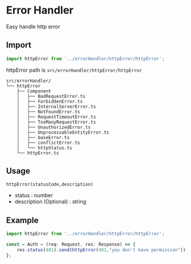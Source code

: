 # Error Handler
Easy handle http error

## Import

```typescript
import httpError from '../errorHandler/httpError/httpError';

```

httpError path is `src/errorHandler/httpError/httpError`
```
src/errorHandler/
└── httpError
    ├── Component
    │   ├── BadRequestError.ts
    │   ├── ForbiddenError.ts
    │   ├── InternalServerError.ts
    │   ├── NotFoundError.ts
    │   ├── RequestTimeoutError.ts
    │   ├── TooManyRequestError.ts
    │   ├── UnauthorizedError.ts
    │   ├── UnprocessableEntityError.ts
    │   ├── baseError.ts
    │   ├── conflictError.ts
    │   └── httpStatus.ts
    └── httpError.ts
```

## Usage
`
httpError(statusCode,description)
`

- status : number
- description (Optional) : string

## Example
```typescript
import httpError from '../errorHandler/httpError/httpError';

const = Auth = (req: Request, res: Response) => {
    res.status(401).send(httpError(401,"you don't have permission"))
};
```
